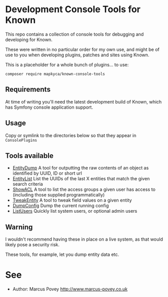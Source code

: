 # Development Console Tools for Known

This repo contains a collection of console tools for debugging and developing for Known.

These were written in no particular order for my own use, and might be of use to you when 
developing plugins, patches and sites using Known.

This is a placeholder for a whole bunch of plugins... to use:

```
composer require mapkyca/known-console-tools
```

## Requirements

At time of writing you'll need the latest development build of Known, which has Symfony console
application support.

## Usage

Copy or symlink to the directories below so that they appear in ```ConsolePlugins```

## Tools available

* [EntityDump](https://github.com/mapkyca/console-entitydump) A tool for outputting the raw contents of an object as identified by UUID, ID or short url
* [EntityList](https://github.com/mapkyca/console-entitylist) List the UUIDs of the last X entities that match the given search criteria
* [ShowACL](https://github.com/mapkyca/console-showacl) A tool to list the access groups a given user has access to (including those supplied programmatically)
* [TweakEntity](https://github.com/mapkyca/console-tweakentity) A tool to tweak field values on a given entity
* [DumpConfig](https://github.com/mapkyca/console-dumpconfig) Dump the current running config
* [ListUsers](https://github.com/mapkyca/console-listusers) Quickly list system users, or optional admin users


## Warning

I wouldn't recommend having these in place on a live system, as that would likely pose a security risk.

These tools, for example, let you dump entity data etc.

# See

* Author: Marcus Povey http://www.marcus-povey.co.uk

